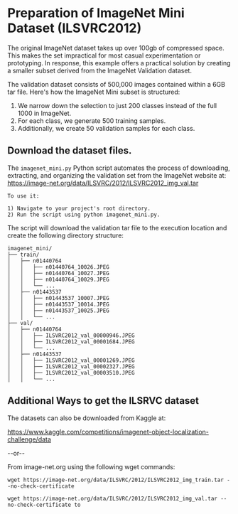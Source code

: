 # Preparation of ImageNet Mini Dataset (ILSVRC2012)

The original ImageNet dataset takes up over 100gb of compressed space. This makes the set impractical for most casual experimentation or prototyping. In response, this example offers a practical solution by creating a smaller subset derived from the ImageNet Validation dataset. 

The validation dataset consists of 500,000 images contained within a 6GB tar file. Here's how the ImageNet Mini subset is structured:

1) We narrow down the selection to just 200 classes instead of the full 1000 in ImageNet.
2) For each class, we generate 500 training samples.
3) Additionally, we create 50 validation samples for each class.

Download the dataset files.
----
The `imagenet_mini.py` Python script automates the process of downloading, extracting, and organizing the validation set from the ImageNet website at: https://image-net.org/data/ILSVRC/2012/ILSVRC2012_img_val.tar

```
To use it:

1) Navigate to your project's root directory.
2) Run the script using python imagenet_mini.py.
```

The script will download the validation tar file to the execution location and create the following directory structure:

```
imagenet_mini/ 
├── train/
│   ├── n01440764
│   │   ├── n01440764_10026.JPEG
│   │   ├── n01440764_10027.JPEG
│   │   ├── n01440764_10029.JPEG
│   │   └── ...
│   ├── n01443537
│   │   ├── n01443537_10007.JPEG
│   │   ├── n01443537_10014.JPEG
│   │   ├── n01443537_10025.JPEG
│   │   └── ...
├── val/
│   ├── n01440764
│   │   ├── ILSVRC2012_val_00000946.JPEG
│   │   ├── ILSVRC2012_val_00001684.JPEG
│   │   └── ...
│   ├── n01443537
│   │   ├── ILSVRC2012_val_00001269.JPEG
│   │   ├── ILSVRC2012_val_00002327.JPEG
│   │   ├── ILSVRC2012_val_00003510.JPEG
│   │   └── ...
```


Additional Ways to get the ILSRVC dataset
---
The datasets can also be downloaded from Kaggle at:

https://www.kaggle.com/competitions/imagenet-object-localization-challenge/data

--or--

From image-net.org using the following wget commands:
```
wget https://image-net.org/data/ILSVRC/2012/ILSVRC2012_img_train.tar --no-check-certificate 
```

```
wget https://image-net.org/data/ILSVRC/2012/ILSVRC2012_img_val.tar --no-check-certificate to 
``````

